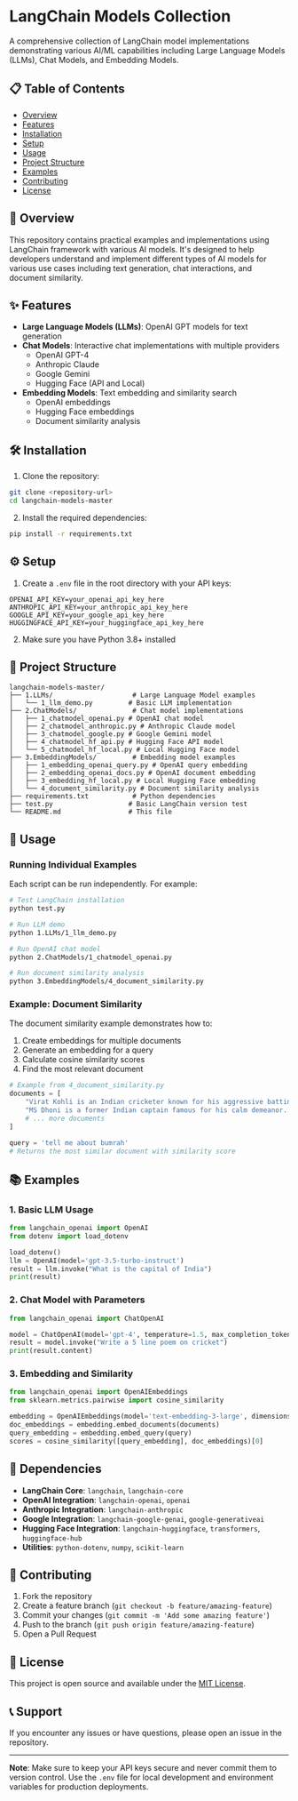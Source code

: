 # LangChain Models Collection

A comprehensive collection of LangChain model implementations demonstrating various AI/ML capabilities including Large Language Models (LLMs), Chat Models, and Embedding Models.

## 📋 Table of Contents

- [Overview](#overview)
- [Features](#features)
- [Installation](#installation)
- [Setup](#setup)
- [Usage](#usage)
- [Project Structure](#project-structure)
- [Examples](#examples)
- [Contributing](#contributing)
- [License](#license)

## 🚀 Overview

This repository contains practical examples and implementations using LangChain framework with various AI models. It's designed to help developers understand and implement different types of AI models for various use cases including text generation, chat interactions, and document similarity.

## ✨ Features

- **Large Language Models (LLMs)**: OpenAI GPT models for text generation
- **Chat Models**: Interactive chat implementations with multiple providers
  - OpenAI GPT-4
  - Anthropic Claude
  - Google Gemini
  - Hugging Face (API and Local)
- **Embedding Models**: Text embedding and similarity search
  - OpenAI embeddings
  - Hugging Face embeddings
  - Document similarity analysis

## 🛠 Installation

1. Clone the repository:
```bash
git clone <repository-url>
cd langchain-models-master
```

2. Install the required dependencies:
```bash
pip install -r requirements.txt
```

## ⚙️ Setup

1. Create a `.env` file in the root directory with your API keys:
```env
OPENAI_API_KEY=your_openai_api_key_here
ANTHROPIC_API_KEY=your_anthropic_api_key_here
GOOGLE_API_KEY=your_google_api_key_here
HUGGINGFACE_API_KEY=your_huggingface_api_key_here
```

2. Make sure you have Python 3.8+ installed

## 📁 Project Structure

```
langchain-models-master/
├── 1.LLMs/                    # Large Language Model examples
│   └── 1_llm_demo.py         # Basic LLM implementation
├── 2.ChatModels/              # Chat model implementations
│   ├── 1_chatmodel_openai.py # OpenAI chat model
│   ├── 2_chatmodel_anthropic.py # Anthropic Claude model
│   ├── 3_chatmodel_google.py # Google Gemini model
│   ├── 4_chatmodel_hf_api.py # Hugging Face API model
│   └── 5_chatmodel_hf_local.py # Local Hugging Face model
├── 3.EmbeddingModels/         # Embedding model examples
│   ├── 1_embedding_openai_query.py # OpenAI query embedding
│   ├── 2_embedding_openai_docs.py # OpenAI document embedding
│   ├── 3_embedding_hf_local.py # Local Hugging Face embedding
│   └── 4_document_similarity.py # Document similarity analysis
├── requirements.txt           # Python dependencies
├── test.py                   # Basic LangChain version test
└── README.md                 # This file
```

## 🎯 Usage

### Running Individual Examples

Each script can be run independently. For example:

```bash
# Test LangChain installation
python test.py

# Run LLM demo
python 1.LLMs/1_llm_demo.py

# Run OpenAI chat model
python 2.ChatModels/1_chatmodel_openai.py

# Run document similarity analysis
python 3.EmbeddingModels/4_document_similarity.py
```

### Example: Document Similarity

The document similarity example demonstrates how to:
1. Create embeddings for multiple documents
2. Generate an embedding for a query
3. Calculate cosine similarity scores
4. Find the most relevant document

```python
# Example from 4_document_similarity.py
documents = [
    "Virat Kohli is an Indian cricketer known for his aggressive batting...",
    "MS Dhoni is a former Indian captain famous for his calm demeanor...",
    # ... more documents
]

query = 'tell me about bumrah'
# Returns the most similar document with similarity score
```

## 📚 Examples

### 1. Basic LLM Usage
```python
from langchain_openai import OpenAI
from dotenv import load_dotenv

load_dotenv()
llm = OpenAI(model='gpt-3.5-turbo-instruct')
result = llm.invoke("What is the capital of India")
print(result)
```

### 2. Chat Model with Parameters
```python
from langchain_openai import ChatOpenAI

model = ChatOpenAI(model='gpt-4', temperature=1.5, max_completion_tokens=10)
result = model.invoke("Write a 5 line poem on cricket")
print(result.content)
```

### 3. Embedding and Similarity
```python
from langchain_openai import OpenAIEmbeddings
from sklearn.metrics.pairwise import cosine_similarity

embedding = OpenAIEmbeddings(model='text-embedding-3-large', dimensions=300)
doc_embeddings = embedding.embed_documents(documents)
query_embedding = embedding.embed_query(query)
scores = cosine_similarity([query_embedding], doc_embeddings)[0]
```

## 🔧 Dependencies

- **LangChain Core**: `langchain`, `langchain-core`
- **OpenAI Integration**: `langchain-openai`, `openai`
- **Anthropic Integration**: `langchain-anthropic`
- **Google Integration**: `langchain-google-genai`, `google-generativeai`
- **Hugging Face Integration**: `langchain-huggingface`, `transformers`, `huggingface-hub`
- **Utilities**: `python-dotenv`, `numpy`, `scikit-learn`

## 🤝 Contributing

1. Fork the repository
2. Create a feature branch (`git checkout -b feature/amazing-feature`)
3. Commit your changes (`git commit -m 'Add some amazing feature'`)
4. Push to the branch (`git push origin feature/amazing-feature`)
5. Open a Pull Request

## 📄 License

This project is open source and available under the [MIT License](LICENSE).

## 📞 Support

If you encounter any issues or have questions, please open an issue in the repository.

---

**Note**: Make sure to keep your API keys secure and never commit them to version control. Use the `.env` file for local development and environment variables for production deployments.
